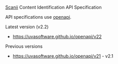 [Scanii](https://www.scanii.com) Content Identification API Specification

API specifications use [openapi](https://www.openapis.org). 

Latest version (v2.2)
* https://uvasoftware.github.io/openapi/v22

Previous versions
* https://uvasoftware.github.io/openapi/v21 - v2.1
